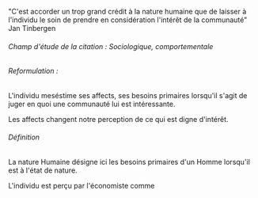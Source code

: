 "C'est accorder un trop grand crédit à la nature humaine que de laisser à l'individu le soin de prendre en considération l'intérêt de la communauté" 
Jan Tinbergen

###### Champ d'étude de la citation : Sociologique, comportementale

###### Reformulation : 
L'individu meséstime ses affects, ses besoins primaires lorsqu'il s'agit de juger en quoi une communauté lui est intéressante. 

Les affects changent notre perception de ce qui est digne d'intérêt. 

###### Définition
La nature Humaine désigne ici les besoins primaires d'un Homme lorsqu'il est à l'état de nature. 

L'individu est perçu par l'économiste comme 